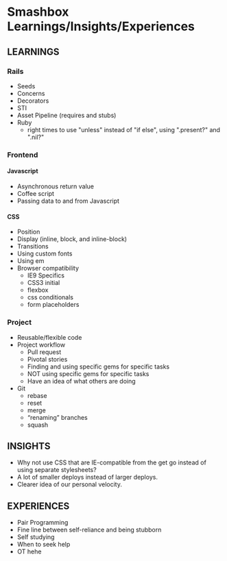 # Smashbox Learnings/Insights/Experiences

## LEARNINGS

### Rails

- Seeds
- Concerns
- Decorators
- STI
- Asset Pipeline (requires and stubs)
- Ruby
  - right times to use "unless" instead of "if else", using ".present?" and ".nil?"

### Frontend

#### Javascript

- Asynchronous return value
- Coffee script
- Passing data to and from Javascript

#### CSS

- Position
- Display (inline, block, and inline-block)
- Transitions
- Using custom fonts
- Using em
- Browser compatibility
  - IE9 Specifics
  - CSS3 initial
  - flexbox
  - css conditionals
  - form placeholders

### Project

- Reusable/flexible code
- Project workflow
  - Pull request
  - Pivotal stories
  - Finding and using specific gems for specific tasks
  - NOT using specific gems for specific tasks
  - Have an idea of what others are doing
- Git
  - rebase
  - reset
  - merge
  - “renaming” branches
  - squash
  
## INSIGHTS

- Why not use CSS that are IE-compatible from the get go instead of using separate stylesheets?
- A lot of smaller deploys instead of larger deploys.
- Clearer idea of our personal velocity.

## EXPERIENCES

- Pair Programming
- Fine line between self-reliance and being stubborn
- Self studying
- When to seek help
- OT hehe


